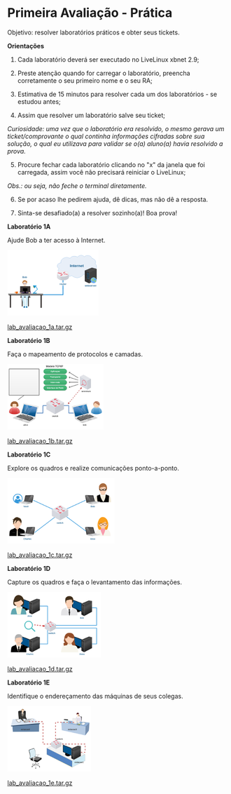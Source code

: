 #  Primeira Avaliação - Prática

Objetivo: resolver laboratórios práticos e obter seus tickets. 

**Orientações**

1) Cada laboratório deverá ser executado no LiveLinux xbnet 2.9;

2) Preste atenção quando for carregar o laboratório, preencha corretamente o seu primeiro nome e o seu RA;

3) Estimativa de 15 minutos para resolver cada um dos laboratórios - se estudou antes;

4) Assim que resolver um laboratório salve seu ticket;

*Curiosidade: uma vez que o laboratório era resolvido, o mesmo gerava um ticket/comprovante o qual continha informações cifradas sobre sua solução, o qual eu utilizava para validar se o(a) aluno(a) havia resolvido a prova.*

5) Procure fechar cada laboratório clicando no "x" da janela que foi carregada, assim você não precisará reiniciar o LiveLinux;

*Obs.: ou seja, não feche o terminal diretamente.*

6) Se por acaso lhe pedirem ajuda, dê dicas, mas não dê a resposta.

7) Sinta-se desafiado(a) a resolver sozinho(a)! Boa prova! 

**Laboratório 1A**

Ajude Bob a ter acesso à Internet. 

![](./lab_avaliacao_1a.png)

[lab_avaliacao_1a.tar.gz](./lab_avaliacao_1a.tar.gz)

**Laboratório 1B**

Faça o mapeamento de protocolos e camadas. 

![](./lab_avaliacao_1b.png)

[lab_avaliacao_1b.tar.gz](./lab_avaliacao_1b.tar.gz)

**Laboratório 1C**

Explore os quadros e realize comunicações ponto-a-ponto. 

![](./lab_avaliacao_1c.png)

[lab_avaliacao_1c.tar.gz](./lab_avaliacao_1c.tar.gz)

**Laboratório 1D**

Capture os quadros e faça o levantamento das informações. 

![](./lab_avaliacao_1d.png)

[lab_avaliacao_1d.tar.gz](./lab_avaliacao_1d.tar.gz)

**Laboratório 1E**

Identifique o endereçamento das máquinas de seus colegas. 

![](./lab_avaliacao_1e.png)

[lab_avaliacao_1e.tar.gz](./lab_avaliacao_1e.tar.gz)

